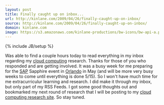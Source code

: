 ```yaml
---
layout: post
title: Finally caught up on inbox...
url: http://kinlane.com/2009/04/26/finally-caught-up-on-inbox/
source: http://kinlane.com/2009/04/26/finally-caught-up-on-inbox/
domain: kinlane.com
image: https://s3.amazonaws.com/kinlane-productions/bw-icons/bw-api-a.png
---
```

{% include JB/setup %}<p>
     Was able to find a couple hours today to read everything in my inbox regarding my <a class="zem_slink"
        title="Cloud Computing"
        rel="wikinvest"
        href="http://www.wikinvest.com/concept/Cloud_Computing">cloud computing</a> research. Thanks for those of you who responded and are getting involved. It was a busy week for me preparing for the <a class="zem_slink"
        title="SAP AG"
        rel="homepage"
        href="http://www.sap.com/">SAP</a> Sapphire event in <a class="zem_slink"
        title="Orlando, Florida"
        rel="geolocation"
        href="http://maps.google.com/maps?ll=28.5436111111,-81.3727777778&amp;spn=0.1,0.1&amp;q=28.5436111111,-81.3727777778%20%28Orlando%2C%20Florida%29&amp;t=h">Orlando</a> in May (and will be more very busy weeks to come until everything is done 5/15). So I won't have much time for me extracurriculur learning and research. I did make it through my inbox, but only part of my RSS Feeds. I got some good thoughts out and bookmarked my next round of research that I will be posting to my <a href="http://cloud.kinlane.com">cloud computing research site</a>. So stay tuned.
</p>
